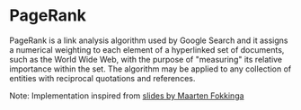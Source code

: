 PageRank
===================

PageRank is a link analysis algorithm used by Google Search and it assigns a numerical weighting to each element of a hyperlinked set of documents, such as the World Wide Web, with the purpose of "measuring" its relative importance within the set. The algorithm may be applied to any collection of entities with reciprocal quotations and references.

Note: Implementation inspired from [slides by Maarten Fokkinga](http://maartenfokkinga.github.io/utwente/mmf2010e.pdf)
